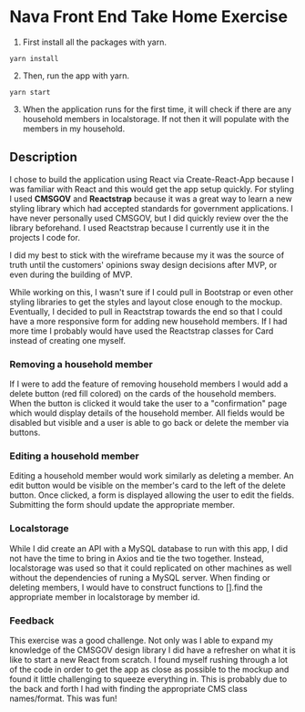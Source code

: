 # Nava Front End Take Home Exercise

1. First install all the packages with yarn.
```
yarn install
```

2. Then, run the app with yarn.
```
yarn start
```

3. When the application runs for the first time, it will check if there are any household members in localstorage. If not then it will populate with the members in my household.


## Description 
I chose to build the application using React via Create-React-App because I was familiar with React and this would get the app setup quickly. For styling I used **CMSGOV** and **Reactstrap** because it was a great way to learn a new styling library which had accepted standards for government applications. I have never personally used CMSGOV, but I did quickly review over the the library beforehand. I used Reactstrap because I currently use it in the projects I code for.

I did my best to stick with the wireframe because my it was the source of truth until the customers' opinions sway design decisions after MVP, or even during the building of MVP.

While working on this, I wasn't sure if I could pull in Bootstrap or even other styling libraries to get the styles and layout close enough to the mockup. Eventually, I decided to pull in Reactstrap towards the end so that I could have a more responsive form for adding new household members. If I had more time I probably would have used the Reactstrap classes for Card instead of creating one myself.

### Removing a household member
If I were to add the feature of removing household members I would add a delete button (red fill colored) on the cards of the household members. When the button is clicked it would take the user to a "confirmation" page which would display details of the household member. All fields would be disabled but visible and a user is able to go back or delete the member via buttons.

### Editing a household member
Editing a household member would work similarly as deleting a member. An edit button would be visible on the member's card to the left of the delete button. Once clicked, a form is displayed allowing the user to edit the fields. Submitting the form should update the appropriate member.

### Localstorage
While I did create an API with a MySQL database to run with this app, I did not have the time to bring in Axios and tie the two together. Instead, localstorage was used so that it could replicated on other machines as well without the dependencies of runing a MySQL server. When finding or deleting members, I would have to construct functions to [].find the appropriate member in localstorage by member id.

### Feedback
This exercise was a good challenge. Not only was I able to expand my knowledge of the CMSGOV design library I did have a refresher on what it is like to start a new React from scratch. I found myself rushing through a lot of the code in order to get the app as close as possible to the mockup and found it little challenging to squeeze everything in. This is probably due to the back and forth I had with finding the appropriate CMS class names/format.
This was fun!


